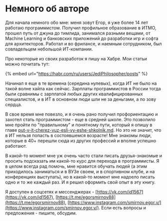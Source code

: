 # Немного об авторе

Для начала немного обо мне: меня зовут Егор, я уже более 14 лет работаю программистом. Получил профильное образование в ИТМО, прошел путь от джуна до тимлида, занимался разными вещами, от Machine Learning и банковских приложений до разработки игр и софта для архитекторов. Работал и во фрилансе, и наемным сотрудником, был совладельцем небольшой ИТ-компании.

Про некоторые из своих разработок я пишу на Хабре. Мои статьи можно почитать тут:

{% embed url="https://habr.com/ru/users/JediPhilosopher/posts" %}

Начинал я еще в те времена (середина нулевых), когда ИТ не было на такой волне хайпа как сейчас. Зарплаты программистов в России тогда были сравнимы с зарплатой любых других квалифицированных специалистов, и в ИТ в основном люди шли не за деньгами, а по зову сердца.

В свое время мне повезло, и я очень рано получил профориентацию и захотел стать программистом - еще в средней школе. Это позволило мне пройти по "правильному" и понятному пути, который я опишу в главе [put-v-it-cherez-vuz-esli-vy-eshe-shkolnik.md](../s-chego-nachat/put-v-it-cherez-vuz-esli-vy-eshe-shkolnik.md "mention"). Но это не значит, что в ИТ нельзя попасть в состоявшемся возрасте! Мне знакомы люди, которые в 40+ перешли сюда из других профессий и вполне успешно работают.

В какой-то момент мне уж очень часто стали писать друзья-знакомые и просить подсказать им какой-то курс для перехода в программисты. Я в целом всегда рад помочь, мне нравится обучать людей (а этим приходилось заниматься и в ВУЗе своем, и в спортивном клубе, и на конференциях выступать), но в какой-то момент мне надоело писать одно и то же каждый раз. И я решил оформить свой опыт в эту книгу.

Я доступен в соцсетях и мессенджерах - [https://vk.com/id1567](https://vk.com/id1567), [https://t.me/egorsmirnov88](https://t.me/egorsmirnov88), [https://www.instagram.com/smirnov.egor.v/](https://www.instagram.com/smirnov.egor.v/). Если есть вопросы и предложения - пишите, обсудим.
